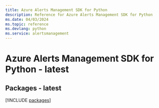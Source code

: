 ```yaml
---
title: Azure Alerts Management SDK for Python
description: Reference for Azure Alerts Management SDK for Python
ms.date: 04/03/2024
ms.topic: reference
ms.devlang: python
ms.service: alertsmanagement
---
```

# Azure Alerts Management SDK for Python - latest
## Packages - latest
[!INCLUDE [packages](alerts-management-index.md)]